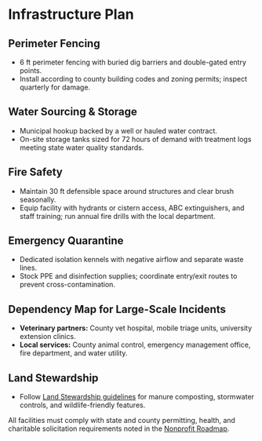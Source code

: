 # Infrastructure Plan

## Perimeter Fencing
- 6 ft perimeter fencing with buried dig barriers and double-gated entry points.
- Install according to county building codes and zoning permits; inspect quarterly for damage.

## Water Sourcing & Storage
- Municipal hookup backed by a well or hauled water contract.
- On-site storage tanks sized for 72 hours of demand with treatment logs meeting state water quality standards.

## Fire Safety
- Maintain 30 ft defensible space around structures and clear brush seasonally.
- Equip facility with hydrants or cistern access, ABC extinguishers, and staff training; run annual fire drills with the local department.

## Emergency Quarantine
- Dedicated isolation kennels with negative airflow and separate waste lines.
- Stock PPE and disinfection supplies; coordinate entry/exit routes to prevent cross-contamination.

## Dependency Map for Large-Scale Incidents
- **Veterinary partners:** County vet hospital, mobile triage units, university extension clinics.
- **Local services:** County animal control, emergency management office, fire department, and water utility.

## Land Stewardship
- Follow [Land Stewardship guidelines](LandStewardship.md) for manure composting, stormwater controls, and wildlife-friendly features.

All facilities must comply with state and county permitting, health, and charitable solicitation requirements noted in the [Nonprofit Roadmap](../legal/NonprofitRoadmap.md).
